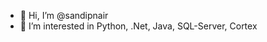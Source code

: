 - 👋 Hi, I’m @sandipnair
- 👀 I’m interested in Python, .Net, Java, SQL-Server, Cortex

<!---
sandipnair/sandipnair is a ✨ special ✨ repository because its `README.md` (this file) appears on your GitHub profile.
You can click the Preview link to take a look at your changes.
--->
